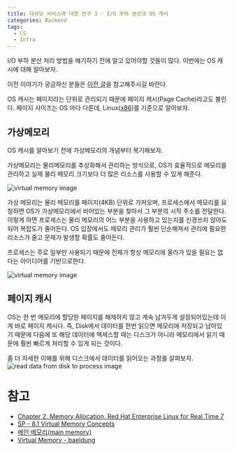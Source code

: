 ```yaml
---
title: 대규모 서비스에 대한 연구 3 - I/O 부하 분산과 OS 캐시
categories: Backend
tags:
  - CS
  - Infra
---
```


I/O 부하 분산 처리 방법을 얘기하기 전에 알고 있어야할 것들이 많다. 이번에는 OS 캐시에 대해 알아보자.

이전 이야기가 궁금하신 분들은 [이전 글](https://chuck-park.github.io/cs/large-traffic-research-2/)을 참고해주시길 바란다.

OS 캐시는 페이지라는 단위로 관리되기 때문에 페이지 캐시(Page Cache)라고도 불린다. 페이지 사이즈는 OS 마다 다른데, Linux([x86](https://phoenixnap.com/kb/x64-vs-x86))를 기준으로 알아보자.

## 가상메모리
OS 캐시를 알아보기 전에 가상메모리의 개념부터 복기해보자.

가상메모리는 물리메모리를 추상화해서 관리하는 방식으로, OS가 효율적으로 메모리를 관리하고 실제 물리 메모리 크기보다 더 많은 리소스를 사용할 수 있게 해준다.

![virtual memory image](https://www.baeldung.com/wp-content/uploads/sites/4/2021/04/Compilation-Flow-Example-Page-2.svg)

가상 메모리는 물리 메모리를 페이지(4KB) 단위로 가져오며, 프로세스에서 메모리를 요청하면 OS가 가상메모리에서 비어있는 부분을 찾아서 그 부분의 시작 주소를 전달한다. 이렇게 하면 프로세스는 물리 메모리의 어느 부분을 사용하고 있는지를 신경쓰지 않아도 되어 복잡도가 줄어든다. OS 입장에서도 메모리 관리가 훨씬 단순해져서 관리에 필요한 리소스가 줄고 문제가 발생할 확률도 줄어든다.

프로세스는 주로 일부만 사용되기 때문에 전체가 항상 메모리에 올라가 있을 필요는 없다는 아이디어를 기반으로한다.

![virtual memory image](https://access.redhat.com/webassets/avalon/d/Red_Hat_Enterprise_Linux_for_Real_Time-7-Reference_Guide-en-US/images/e43a82d377ff4cf3a46398bc924a6893/5482.png)

## 페이지 캐시
OS는 한 번 메모리에 할당한 페이지를 해제하지 않고 계속 남겨두게 설정되어있는데 이게 바로 페이지 캐시다.
즉, Disk에서 데이터를 한번 읽으면 메모리에 저장되고 남아있기 때문에 다음에 또 해당 데이터에 엑세스할 때는 디스크가 아니라 메모리에서 읽기 때문에 훨씬 빠르게 처리할 수 있게 되는 것이다.

좀 더 자세한 이해를 위해 디스크에서 데이터를 읽어오는 과정를 살펴보자.
![read data from disk to process image](https://gabrieletolomei.files.wordpress.com/2013/10/mmu.jpg)


# 참고
- [Chapter 2. Memory Allocation, Red Hat Enterprise Linux for Real Time 7](https://access.redhat.com/documentation/en-us/red_hat_enterprise_linux_for_real_time/7/html/reference_guide/chap-memory_allocation)
- [SP - 8.1 Virtual Memory Concepts](https://velog.io/@junttang/SP-8.1-Virtual-Memory-Concepts)
- [메인 메모리(main memory)](https://gyoogle.dev/blog/computer-science/operating-system/Memory.html)
- [Virtual Memory - baeldung](https://www.baeldung.com/cs/virtual-memory)